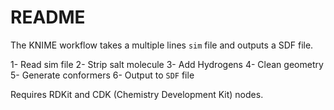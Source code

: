 # README

The KNIME workflow takes a multiple lines `sim` file and outputs a SDF file.

1- Read sim file
2- Strip salt molecule
3- Add Hydrogens 
4- Clean geometry
5- Generate conformers
6- Output to `SDF` file

Requires RDKit and CDK (Chemistry Development Kit) nodes. 

